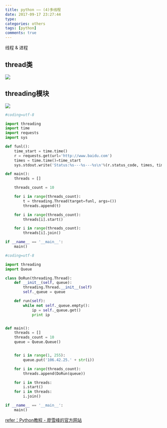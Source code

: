 ```yaml
---
title: python —— (4)多线程
date: 2017-09-17 23:27:44
type:
categories: others
tags: [python]
comments: true
---
```


线程 & 进程



<!--more-->

## thread类

![](http://owhak23d7.bkt.clouddn.com/17-9-18/61823525.jpg)





## threading模块

![](http://owhak23d7.bkt.clouddn.com/17-9-18/27472365.jpg)

```python
#coding=utf-8

import threading
import time
import requests
import sys

def funl():
    time_start = time.time()
    r = requests.get(url='http://www.baidu.com')
    times = time.time()=time_start
    sys.stdout.write('Status:%s---%s---%s\n'%(r.status_code, times, time.strftime('%H:%M:%S')))

def main():
    threads = []

    threads_count = 10

    for i in range(threads_count):
        t = threading.Thread(target=funl, args=())
        threads.append(t)

    for i in range(threads_count):
        threads[i].start()

    for i in range(threads_count):
        threads[i].join()

if __name__ == '__main__':
    main()
```



```python
#coding=utf-8

import threading
import Queue

class DoRun(threading.Thread):
    def __init__(self, queue):
        threading.Thread.__init__(self)
        self._queue = queue

    def run(self):
        while not self._queue.empty():
            ip = self._queue.get()
            print ip


def main():
    threads = []
    threads_count = 10
    queue = Queue.Queue()


    for i in range(1, 255):
        queue.put('106.42.25.' + str(i))

    for i in range(threads_count):
        threads.append(DoRun(queue))

    for i in threads:
        i.start()
    for i in threads:
        i.join()

if __name__ == '__main__':
    main()
```







<u>refer：[Python教程 - 廖雪峰的官方网站](http://www.liaoxuefeng.com/wiki/0014316089557264a6b348958f449949df42a6d3a2e542c000)</u>